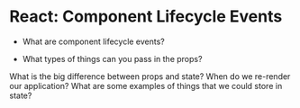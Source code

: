 # React: Component Lifecycle Events

- What are component lifecycle events?

- What types of things can you pass in the props?

What is the big difference between props and state?
When do we re-render our application?
What are some examples of things that we could store in state?